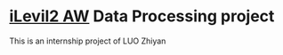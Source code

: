 [iLevil2 AW](http://www.aviation.levil.com/ilevil-2-aw.html) Data Processing project
======================

This is an internship project of LUO Zhiyan
